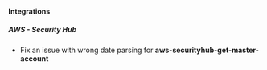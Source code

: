 
#### Integrations

##### AWS - Security Hub

- Fix an issue with wrong date parsing for **aws-securityhub-get-master-account**
